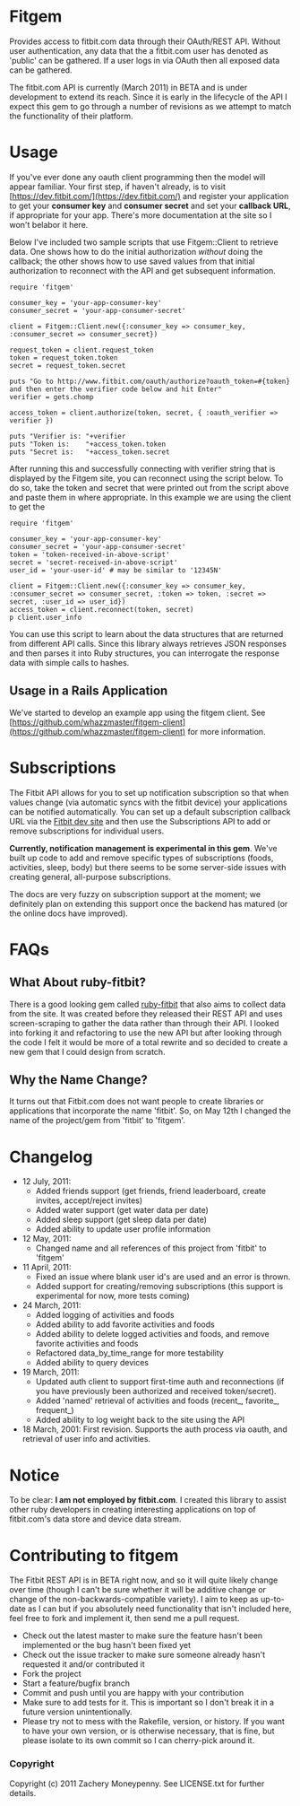 # Fitgem #

Provides access to fitbit.com data through their OAuth/REST API.  Without user authentication, any data that the a fitbit.com user has denoted as 'public' can be gathered.  If a user logs in via OAuth then all exposed data can be gathered.

The fitbit.com API is currently (March 2011) in BETA and is under development to extend its reach.  Since it is early in the lifecycle of the API I expect this gem to go through a number of revisions as we attempt to match the functionality of their platform.

# Usage #

If you've ever done any oauth client programming then the model will appear familiar.  Your first step, if haven't already, is to visit [https://dev.fitbit.com/](https://dev.fitbit.com/) and register your application to get your __consumer key__ and __consumer secret__ and set your __callback URL__, if appropriate for your app.  There's more documentation at the site so I won't belabor it here.

Below I've included two sample scripts that use Fitgem::Client to retrieve data.  One shows how to do the initial authorization _without_ doing the callback; the other shows how to use saved values from that initial authorization to reconnect with the API and get subsequent information.

	require 'fitgem'

	consumer_key = 'your-app-consumer-key'
	consumer_secret = 'your-app-consumer-secret'

	client = Fitgem::Client.new({:consumer_key => consumer_key, :consumer_secret => consumer_secret})

	request_token = client.request_token
	token = request_token.token
	secret = request_token.secret

	puts "Go to http://www.fitbit.com/oauth/authorize?oauth_token=#{token} and then enter the verifier code below and hit Enter"
	verifier = gets.chomp

	access_token = client.authorize(token, secret, { :oauth_verifier => verifier })

	puts "Verifier is: "+verifier
	puts "Token is:    "+access_token.token
	puts "Secret is:   "+access_token.secret

After running this and successfully connecting with verifier string that is displayed by the Fitgem site, you can reconnect using the script below.  To do so, take the token and secret that were printed out from the script above and paste them in where appropriate.  In this example we are using the client to get the

	require 'fitgem'

	consumer_key = 'your-app-consumer-key'
	consumer_secret = 'your-app-consumer-secret'
	token = 'token-received-in-above-script'
	secret = 'secret-received-in-above-script'
	user_id = 'your-user-id' # may be similar to '12345N'

	client = Fitgem::Client.new({:consumer_key => consumer_key, :consumer_secret => consumer_secret, :token => token, :secret => secret, :user_id => user_id})
	access_token = client.reconnect(token, secret)
 	p client.user_info

You can use this script to learn about the data structures that are returned from different API calls.  Since this library always retrieves JSON responses and then parses it into Ruby structures, you can interrogate the response data with simple calls to hashes.

## Usage in a Rails Application ##

We've started to develop an example app using the fitgem client.  See [https://github.com/whazzmaster/fitgem-client](https://github.com/whazzmaster/fitgem-client) for more information.

# Subscriptions #

The Fitbit API allows for you to set up notification subscription so that when values change (via automatic syncs with the fitbit device) your applications can be notified automatically.  You can set up a default subscription callback URL via the [Fitbit dev site](https://dev.fitbit.com/ 'Fitbit Developer Site') and then use the Subscriptions API to add or remove subscriptions for individual users.

__Currently, notification management is experimental in this gem__.  We've built up code to add and remove specific types of subscriptions (foods, activities, sleep, body) but there seems to be some server-side issues with creating general, all-purpose subscriptions.

The docs are very fuzzy on subscription support at the moment; we definitely plan on extending this support once the backend has matured (or the online docs have improved).

# FAQs #

## What About ruby-fitbit? ##

There is a good looking gem called [ruby-fitbit](https://github.com/danmayer/ruby-fitbit "ruby-fitbit") that
also aims to collect data from the site.  It was created before they released their REST API and uses screen-scraping to gather the data rather than through their API.  I looked into forking it and refactoring
to use the new API but after looking through the code I felt it would be more of a total rewrite and so decided
to create a new gem that I could design from scratch.

## Why the Name Change? ##

It turns out that Fitbit.com does not want people to create libraries or applications that incorporate the name 'fitbit'.  So, on May 12th I changed the name of the project/gem from 'fitbit' to 'fitgem'.

# Changelog #

* 12 July, 2011:
  * Added friends support (get friends, friend leaderboard, create invites, accept/reject invites)
  * Added water support (get water data per date)
  * Added sleep support (get sleep data per date)
  * Added ability to update user profile information
* 12 May, 2011:
	* Changed name and all references of this project from 'fitbit' to 'fitgem'
* 11 April, 2011:
  * Fixed an issue where blank user id's are used and an error is thrown.
  * Added support for creating/removing subscriptions (this support is experimental for now, more tests coming)
* 24 March, 2011:
  * Added logging of activities and foods
  * Added ability to add favorite activities and foods
  * Added ability to delete logged activities and foods, and remove favorite activities and foods
  * Refactored data_by_time_range for more testability
  * Added ability to query devices
* 19 March, 2011:
  * Updated auth client to support first-time auth and reconnections (if you have previously been authorized and received token/secret).
  * Added 'named' retrieval of activities and foods (recent_, favorite_, frequent_)
  * Added ability to log weight back to the site using the API
* 18 March, 2001: First revision. Supports the auth process via oauth, and retrieval of user info and activities.

# Notice #

To be clear: __I am not employed by fitbit.com__.  I created this library to assist other ruby developers in creating interesting applications on top of fitbit.com's data store and device data stream.

# Contributing to fitgem #

The Fitbit REST API is in BETA right now, and so it will quite likely change over time (though I can't be sure whether it will be additive change or change of the non-backwards-compatible variety).  I aim to keep as up-to-date as I can but if you absolutely need functionality that isn't included here, feel free to fork and implement it, then send me a pull request.

* Check out the latest master to make sure the feature hasn't been implemented or the bug hasn't been fixed yet
* Check out the issue tracker to make sure someone already hasn't requested it and/or contributed it
* Fork the project
* Start a feature/bugfix branch
* Commit and push until you are happy with your contribution
* Make sure to add tests for it. This is important so I don't break it in a future version unintentionally.
* Please try not to mess with the Rakefile, version, or history. If you want to have your own version, or is otherwise necessary, that is fine, but please isolate to its own commit so I can cherry-pick around it.

### Copyright ###

Copyright (c) 2011 Zachery Moneypenny. See LICENSE.txt for further details.
